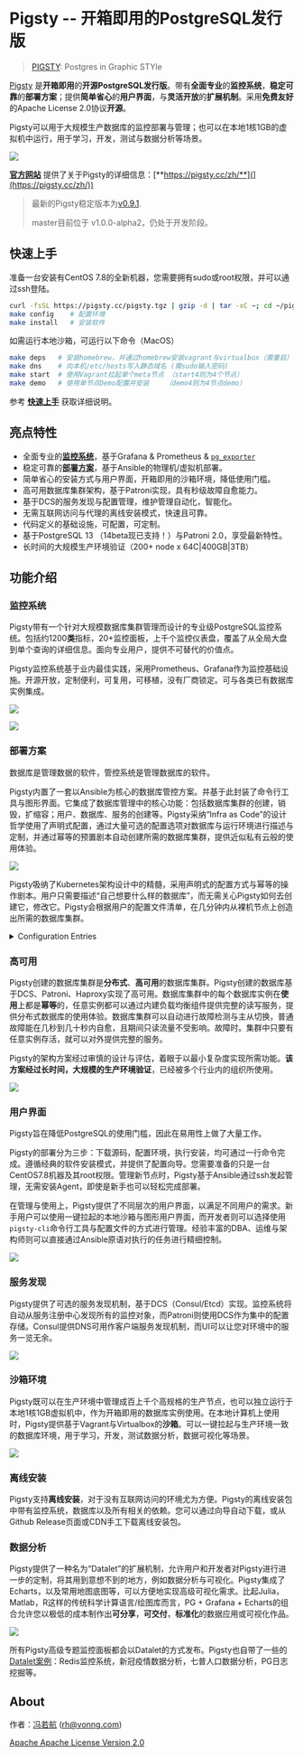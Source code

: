 # Pigsty -- 开箱即用的PostgreSQL发行版

> [PIGSTY](http://pigsty.cc): Postgres in Graphic STYle

[Pigsty](https://pigsty.cc/zh/) 是**开箱即用**的**开源PostgreSQL发行版**。带有**全面专业**的**监控系统**，**稳定可靠**的**部署方案**；提供**简单省心**的**用户界面**，与**灵活开放**的**扩展机制**。采用**免费友好**的Apache License 2.0协议**开源**。

Pigsty可以用于大规模生产数据库的监控部署与管理；也可以在本地1核1GB的虚拟机中运行，用于学习，开发，测试与数据分析等场景。

![](img/logo.svg)

 [**官方网站**](https://pigsty.cc/en/  ) 提供了关于Pigsty的详细信息：[**https://pigsty.cc/zh/**](](https://pigsty.cc/zh/))

> 最新的Pigsty稳定版本为[v0.9.1](https://github.com/Vonng/pigsty/releases/tag/v0.9.1).
>
> master目前位于 v1.0.0-alpha2，仍处于开发阶段。


## 快速上手

准备一台安装有CentOS 7.8的全新机器，您需要拥有sudo或root权限，并可以通过ssh登陆。

```bash
curl -fsSL https://pigsty.cc/pigsty.tgz | gzip -d | tar -xC ~; cd ~/pigsty  # 下载源码
make config    # 配置环境
make install   # 安装软件
```

如需运行本地沙箱，可运行以下命令（MacOS）

```bash
make deps   # 安装homebrew，并通过homebrew安装vagrant与virtualbox（需重启）
make dns    # 向本机/etc/hosts写入静态域名 (需sudo输入密码)
make start  # 使用Vagrant拉起单个meta节点 （start4则为4个节点）
make demo   # 使用单节点Demo配置并安装    （demo4则为4节点demo）
```

参考 [**快速上手**](https://pigsty.cc/zh/docs/quick-start/) 获取详细说明。

## 亮点特性

* 全面专业的[**监控系统**](#监控系统)，基于Grafana & Prometheus & [`pg_exporter`](https://github.com/Vonng/pg_exporter)
* 稳定可靠的[**部署方案**](#部署方案)，基于Ansible的物理机/虚拟机部署。
* 简单省心的安装方式与用户界面，开箱即用的沙箱环境，降低使用门槛。
* 高可用数据库集群架构，基于Patroni实现，具有秒级故障自愈能力。
* 基于DCS的服务发现与配置管理，维护管理自动化，智能化。
* 无需互联网访问与代理的离线安装模式，快速且可靠。
* 代码定义的基础设施，可配置，可定制。
* 基于PostgreSQL 13 （14beta现已支持！）与Patroni 2.0，享受最新特性。
* 长时间的大规模生产环境验证（200+ node x 64C|400GB|3TB）



## 功能介绍

### 监控系统

Pigsty带有一个针对大规模数据库集群管理而设计的专业级PostgreSQL监控系统。包括约1200**类**指标，20+监控面板，上千个监控仪表盘，覆盖了从全局大盘到单个查询的详细信息。面向专业用户，提供不可替代的价值点。

Pigsty监控系统基于业内最佳实践，采用Prometheus、Grafana作为监控基础设施。开源开放，定制便利，可复用，可移植，没有厂商锁定。可与各类已有数据库实例集成。

![](img/overview1.jpg)

![](img/overview2.jpg)

### 部署方案

数据库是管理数据的软件，管控系统是管理数据库的软件。

Pigsty内置了一套以Ansible为核心的数据库管控方案。并基于此封装了命令行工具与图形界面。它集成了数据库管理中的核心功能：包括数据库集群的创建，销毁，扩缩容；用户、数据库、服务的创建等。Pigsty采纳“Infra as Code”的设计哲学使用了声明式配置，通过大量可选的配置选项对数据库与运行环境进行描述与定制，并通过幂等的预置剧本自动创建所需的数据库集群，提供近似私有云般的使用体验。

![](img/provision.jpg)

Pigsty吸纳了Kubernetes架构设计中的精髓，采用声明式的配置方式与幂等的操作剧本。用户只需要描述“自己想要什么样的数据库”，而无需关心Pigsty如何去创建它，修改它。Pigsty会根据用户的配置文件清单，在几分钟内从裸机节点上创造出所需的数据库集群。


<details>
<summary>Configuration Entries</summary>


|  No  |                           Category                           | Function                                                     |
| :--: | :----------------------------------------------------------: | ------------------------------------------------------------ |
|  1   |     [connect](http://pigsty.cc/en/docs/config/1-connect)     | Connection parameters and proxy setting                      |
|  2   |        [repo](http://pigsty.cc/en/docs/config/2-repo)        | local yum and offline installation                           |
|  3   |        [node](http://pigsty.cc/en/docs/config/3-node)        | common setup for all nodes                                   |
|  4   |        [meta](http://pigsty.cc/en/docs/config/4-meta)        | infrastructure on meta nodes                                 |
|  5   |         [dcs](http://pigsty.cc/en/docs/config/5-dcs)         | dcs service (consul/etcd)                                    |
|  6   |  [pg-install](http://pigsty.cc/en/docs/config/6-pg-install)  | install postgres, extensions, users, directories, scripts, utils |
|  7   | [pg-provision](http://pigsty.cc/en/docs/config/7-pg-provision) | bootstrap postgres cluster and identity assignment           |
|  8   | [pg-template](http://pigsty.cc/en/docs/config/8-pg-template) | customize postgres cluster template                          |
|  9   |     [monitor](http://pigsty.cc/en/docs/config/9-monitor)     | install monitoring components                                |
|  10  |    [service](http://pigsty.cc/en/docs/config/10-service)     | expose database service                                      |


</details>



### 高可用

Pigsty创建的数据库集群是**分布式**、**高可用**的数据库集群。Pigsty创建的数据库基于DCS、Patroni、Haproxy实现了高可用。数据库集群中的每个数据库实例在**使用**上都是**幂等**的，任意实例都可以通过内建负载均衡组件提供完整的读写服务，提供分布式数据库的使用体验。数据库集群可以自动进行故障检测与主从切换，普通故障能在几秒到几十秒内自愈，且期间只读流量不受影响。故障时。集群中只要有任意实例存活，就可以对外提供完整的服务。

Pigsty的架构方案经过审慎的设计与评估，着眼于以最小复杂度实现所需功能。**该方案经过长时间，大规模的生产环境验证**，已经被多个行业内的组织所使用。

![](img/haproxy_l2vip.jpg)

### 用户界面

Pigsty旨在降低PostgreSQL的使用门槛，因此在易用性上做了大量工作。

Pigsty的部署分为三步：下载源码，配置环境，执行安装，均可通过一行命令完成。遵循经典的软件安装模式，并提供了配置向导。您需要准备的只是一台CentOS7.8机器及其root权限。管理新节点时，Pigsty基于Ansible通过ssh发起管理，无需安装Agent，即使是新手也可以轻松完成部署。

在管理与使用上，Pigsty提供了不同层次的用户界面，以满足不同用户的需求。新手用户可以使用一键拉起的本地沙箱与图形用户界面，而开发者则可以选择使用`pigsty-cli`命令行工具与配置文件的方式进行管理。经验丰富的DBA、运维与架构师则可以直接通过Ansible原语对执行的任务进行精细控制。

![](img/gui-cli-config.jpg)

### 服务发现

Pigsty提供了可选的服务发现机制，基于DCS（Consul/Etcd）实现。监控系统将自动从服务注册中心发现所有的监控对象，而Patroni则使用DCS作为集中的配置存储。Consul提供DNS可用作客户端服务发现机制，而UI可以让您对环境中的服务一览无余。

![](img/service-discovery.jpg)

### 沙箱环境

Pigsty既可以在生产环境中管理成百上千个高规格的生产节点，也可以独立运行于本地1核1GB虚拟机中，作为开箱即用的数据库实例使用。在本地计算机上使用时，Pigsty提供基于Vagrant与Virtualbox的**沙箱**。可以一键拉起与生产环境一致的数据库环境，用于学习，开发，测试数据分析，数据可视化等场景。

![](/Volumes/Data/pigsty/infra.jpg)

###  离线安装

Pigsty支持**离线安装**，对于没有互联网访问的环境尤为方便。Pigsty的离线安装包中带有监控系统，数据库以及所有相关的依赖。您可以通过向导自动下载，或从Github Release页面或CDN手工下载离线安装包。

### 数据分析

Pigsty提供了一种名为“Datalet”的扩展机制，允许用户和开发者对Pigsty进行进一步的定制，将其用到意想不到的地方，例如数据分析与可视化。Pigsty集成了Echarts，以及常用地图底图等，可以方便地实现高级可视化需求。比起Julia，Matlab，R这样的传统科学计算语言/绘图库而言，PG + Grafana + Echarts的组合允许您以极低的成本制作出**可分享**，**可交付**，**标准化**的数据应用或可视化作品。

![](img/datalets.jpg)

所有Pigsty高级专题监控面板都会以Datalet的方式发布。Pigsty也自带了一些的[Datalet案例](https://github.com/Vonng/datalets)：Redis监控系统，新冠疫情数据分析，七普人口数据分析，PG日志挖掘等。



## About

作者：[冯若航](https://vonng.com) (rh@vonng.com)

[Apache Apache License Version 2.0](LICENSE)